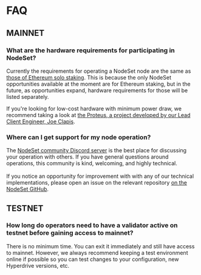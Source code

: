 # FAQ

## MAINNET

### What are the hardware requirements for participating in NodeSet?

Currently the requirements for operating a NodeSet node are the same as [those of Ethereum solo staking](https://docs.ethstaker.cc/ethstaker-knowledge-base/hardware/hardware-requirements). This is because the only NodeSet opportunities available at the moment are for Ethereum staking, but in the future, as opportunities expand, hardware requirements for those will be listed separately.

If you're looking for low-cost hardware with minimum power draw, we recommend taking a look at [the Proteus, a project developed by our Lead Client Engineer, Joe Clapis](https://github.com/mercadian/proteus/wiki).

### Where can I get support for my node operation?

The [NodeSet community Discord server](https://discord.gg/dNshadxVkg) is the best place for discussing your operation with others. If you have general questions around operations, this community is kind, welcoming, and highly technical.\
\
If you notice an opportunity for improvement with with any of our technical implementations, please open an issue on the relevant repository [on the NodeSet GitHub](https://github.com/nodeset-org).

## TESTNET

### How long do operators need to have a validator active on testnet before gaining access to mainnet?

There is no minimum time. You can exit it immediately and still have access to mainnet. However, we always recommend keeping a test environment online if possible so you can test changes to your configuration, new Hyperdrive versions, etc.

